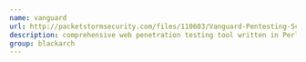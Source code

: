 ```yaml
---
name: vanguard
url: http://packetstormsecurity.com/files/110603/Vanguard-Pentesting-Scanner.html
description: comprehensive web penetration testing tool written in Perl thatidentifies vulnerabilities in web applications. URL : http://packetstormsecurity.com/files/110603/Vanguard-Pentesting-Scanner.html Groups : blackarch blackarch-webapp blackarch-scanner
group: blackarch
---
```

